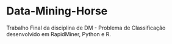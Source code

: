 # Data-Mining-Horse
Trabalho Final da disciplina de DM - Problema de Classificação desenvolvido em RapidMiner, Python e R.


